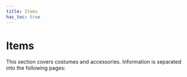 ```yaml
---
title: Items
has_toc: true
---
```


# Items

This section covers costumes and accessories.  Information is separated into the following pages:
